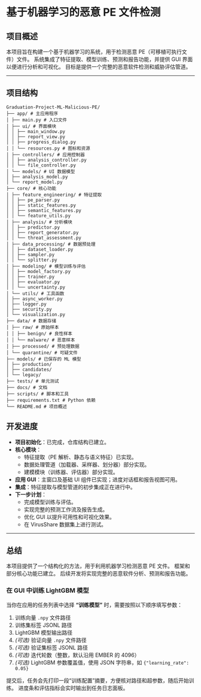 # 基于机器学习的恶意 PE 文件检测

## 项目概述

本项目旨在构建一个基于机器学习的系统，用于检测恶意 PE（可移植可执行文件）文件。
系统集成了特征提取、模型训练、预测和报告功能，并提供 GUI 界面以便进行分析和可视化。
目标是提供一个完整的恶意软件检测和威胁评估管道。


---

## 项目结构

```
Graduation-Project-ML-Malicious-PE/
├── app/ # 主应用程序
│ ├── main.py # 入口文件
│ ├── ui/ # 界面模块
│ │ ├── main_window.py
│ │ ├── report_view.py
│ │ ├── progress_dialog.py
│ │ └── resources.py # 图标和资源
│ ├── controllers/ # 应用控制器
│ │ ├── analysis_controller.py
│ │ └── file_controller.py
│ └── models/ # UI 数据模型
│ ├── analysis_model.py
│ └── report_model.py
├── core/ # 核心功能
│ ├── feature_engineering/ # 特征提取
│ │ ├── pe_parser.py
│ │ ├── static_features.py
│ │ ├── semantic_features.py
│ │ └── feature_utils.py
│ ├── analysis/ # 分析模块
│ │ ├── predictor.py
│ │ ├── report_generator.py
│ │ └── threat_assessment.py
│ ├── data_processing/ # 数据预处理
│ │ ├── dataset_loader.py
│ │ ├── sampler.py
│ │ └── splitter.py
│ ├── modeling/ # 模型训练与评估
│ │ ├── model_factory.py
│ │ ├── trainer.py
│ │ ├── evaluator.py
│ │ └── uncertainty.py
│ └── utils/ # 工具函数
│ ├── async_worker.py
│ ├── logger.py
│ ├── security.py
│ └── visualization.py
├── data/ # 数据存储
│ ├── raw/ # 原始样本
│ │ ├── benign/ # 良性样本
│ │ └── malware/ # 恶意样本
│ ├── processed/ # 预处理数据
│ └── quarantine/ # 可疑文件
├── models/ # 已保存的 ML 模型
│ ├── production/
│ ├── candidates/
│ └── legacy/
├── tests/ # 单元测试
├── docs/ # 文档
├── scripts/ # 脚本和工具
├── requirements.txt # Python 依赖
└── README.md # 项目概述
```


## 开发进度

- **项目初始化**：已完成，仓库结构已建立。
- **核心模块**：
  - 特征提取（PE 解析、静态与语义特征）已实现。
  - 数据处理管道（加载器、采样器、划分器）部分实现。
  - 建模模块（训练器、评估器）部分实现。
- **应用 GUI**：主窗口及基础 UI 组件已实现；进度对话框和报告视图可用。
- **集成**：特征提取与模型管道的初步集成正在进行中。
- **下一步计划**：
  - 完成模型训练与评估。
  - 实现完整的预测工作流及报告生成。
  - 优化 GUI 以提升可用性和可视化效果。
  - 在 VirusShare 数据集上进行测试。

---


## 总结
本项目提供了一个结构化的方法，用于利用机器学习检测恶意 PE 文件。
框架和部分核心功能已建立。
后续开发将实现完整的恶意软件分析、预测和报告功能。

### 在 GUI 中训练 LightGBM 模型

当你在应用的任务列表中选择 **“训练模型”** 时，需要按照以下顺序填写参数：

1. 训练向量 ``.npy`` 文件路径
2. 训练集标签 JSONL 路径
3. LightGBM 模型输出路径
4. *(可选)* 验证向量 ``.npy`` 文件路径
5. *(可选)* 验证集标签 JSONL 路径
6. *(可选)* 迭代轮数（整数，默认沿用 EMBER 的 4096）
7. *(可选)* LightGBM 参数覆盖值，使用 JSON 字符串，如 ``{"learning_rate": 0.05}``

提交后，任务会先打印一段“训练配置”摘要，方便核对路径和超参数，随后开始训练。
进度条和评估指标会实时输出到任务日志面板。
